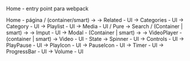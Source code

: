 Home - entry point para webpack

  Home - página / (container/smart)
    -> <!-- Layout -- UI -->
      -> Related - UI
      -> Categories - UI
        -> Category - UI
          -> Playlist - UI
            -> Media - UI / Pure
      -> Search / (Container | smart)
        -> <!-- Search Layout UI -->
          -> Imput  - UI
      -> Modal - (Container | smart)
        -> <!-- Layout -- UI -->
          -> VideoPlayer - (container | smart)
            <!-- Layout -- UI -->
            -> Video  - UI - State
            -> Spinner - UI
            -> Controls - UI
              -> PlayPause - UI
                -> PlayIcon - UI
                -> PauseIcon - UI
              -> Timer - UI
              -> ProgressBar - UI
              -> Volume - UI
